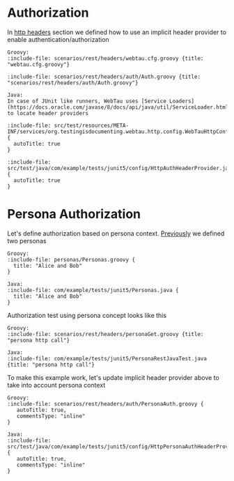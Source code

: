 # Authorization

In [http headers](HTTP/header#implicit-header) section we defined how to use
an implicit header provider to enable authentication/authorization

```tabs
Groovy:
:include-file: scenarios/rest/headers/webtau.cfg.groovy {title: "webtau.cfg.groovy"}

:include-file: scenarios/rest/headers/auth/Auth.groovy {title: "scenarios/rest/headers/auth/Auth.groovy"}

Java:
In case of JUnit like runners, WebTau uses [Service Loaders](https://docs.oracle.com/javase/8/docs/api/java/util/ServiceLoader.html) 
to locate header providers

:include-file: src/test/resources/META-INF/services/org.testingisdocumenting.webtau.http.config.WebTauHttpConfiguration {
  autoTitle: true
}

:include-file: src/test/java/com/example/tests/junit5/config/HttpAuthHeaderProvider.java {
  autoTitle: true
}
```

# Persona Authorization

Let's define authorization based on persona context.
[Previously](persona/introduction#context-definition) we defined two personas

```tabs
Groovy:
:include-file: personas/Personas.groovy {
  title: "Alice and Bob"
}

Java:
:include-file: com/example/tests/junit5/Personas.java {
  title: "Alice and Bob"
}
```

Authorization test using persona concept looks like this

```tabs
Groovy:
:include-file: scenarios/rest/headers/personaGet.groovy {title: "persona http call"}

Java:
:include-file: com/example/tests/junit5/PersonaRestJavaTest.java {title: "persona http call"}
```

To make this example work, let's update implicit header provider above to take into account persona context

```tabs
Groovy:
:include-file: scenarios/rest/headers/auth/PersonaAuth.groovy {
   autoTitle: true,
   commentsType: "inline"
}

Java:
:include-file: src/test/java/com/example/tests/junit5/config/HttpPersonaAuthHeaderProvider.java {
   autoTitle: true,
   commentsType: "inline"
}
```
